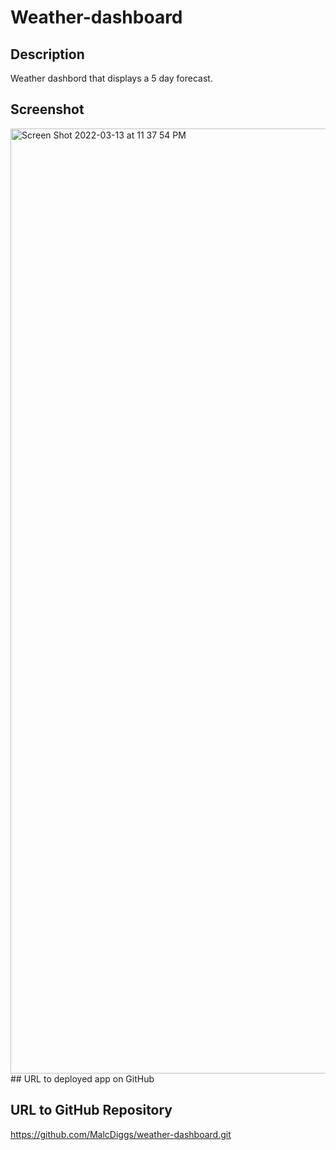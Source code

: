 # Weather-dashboard

## Description 
Weather dashbord that displays a 5 day forecast. 

## Screenshot

<img width="1512" alt="Screen Shot 2022-03-13 at 11 37 54 PM" src="https://user-images.githubusercontent.com/97936992/158100884-f0935b7a-84c4-4cc3-b2e6-d9888e46a20b.png">
## URL to deployed app on GitHub



## URL to GitHub Repository

https://github.com/MalcDiggs/weather-dashboard.git
